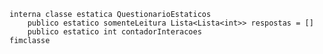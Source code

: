 ﻿    interna classe estatica QuestionarioEstaticos
        publico estatico somenteLeitura Lista<Lista<int>> respostas = []
        publico estatico int contadorInteracoes
    fimclasse
